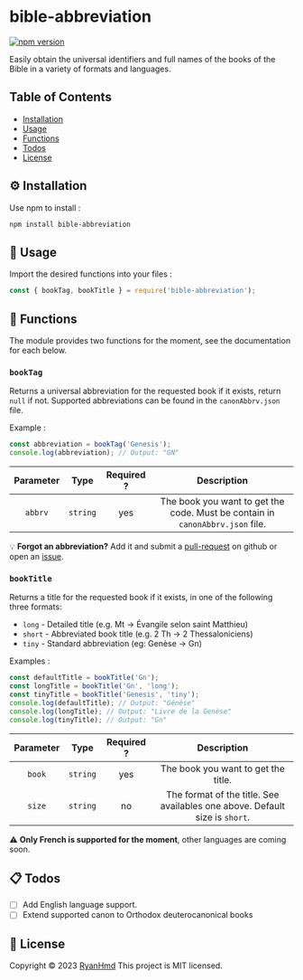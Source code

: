# bible-abbreviation

[![npm version](https://badge.fury.io/js/bible-abbreviation.svg)](https://www.npmjs.com/package/bible-abbreviation)

Easily obtain the universal identifiers and full names of the books of the Bible in a variety of formats and languages.

## Table of Contents
* [Installation](#installation)
* [Usage](#usage)
* [Functions](#functions)
* [Todos](#todos)
* [License](#license)


<a name="installation"></a>
## ⚙️ Installation

Use npm to install :

```bash
npm install bible-abbreviation
```

<a name="usage"></a>
## 📑 Usage

Import the desired functions into your files :

```js
const { bookTag, bookTitle } = require('bible-abbreviation');
```

<a name="functions"></a>
## 📝 Functions
The module provides two functions for the moment, see the documentation for each below.

### `bookTag`
Returns a universal abbreviation for the requested book if it exists, return `null` if not. 
Supported abbreviations can be found in the `canonAbbrv.json` file.

Example :

```javascript
const abbreviation = bookTag('Genesis');
console.log(abbreviation); // Output: "GN"
```

| Parameter |   Type   | Required ? | Description                                                                   |
|:---------:|:--------:|:----------:|:-----------------------------------------------------------------------------:|
|  `abbrv`  | `string` |     yes    | The book you want to get the code. Must be contain in `canonAbbrv.json` file. |

💡 **Forgot an abbreviation?** Add it and submit a [pull-request](https://github.com/ryan-hmd/bible-abbreviation/pulls) on github or open an [issue](https://github.com/ryan-hmd/bible-abbreviation/issues).

### `bookTitle`
Returns a title for the requested book if it exists, in one of the following three formats:
- `long` - Detailed title (e.g. Mt → Évangile selon saint Matthieu)
- `short` - Abbreviated book title (e.g. 2 Th → 2 Thessaloniciens)
- `tiny` - Standard abbreviation (eg: Genèse → Gn)

Examples :
```js
const defaultTitle = bookTitle('Gn');
const longTitle = bookTitle('Gn', 'long');
const tinyTitle = bookTitle('Genesis', 'tiny');
console.log(defaultTitle); // Output: "Génèse"
console.log(longTitle); // Output: "Livre de la Genèse"
console.log(tinyTitle); // Output: "Gn"
```

| Parameter |   Type   | Required ? | Description                                                                   |
|:---------:|:--------:|:----------:|:-----------------------------------------------------------------------------:|
|   `book`  | `string` |     yes    | The book you want to get the title. |
|   `size`  | `string` |      no    | The format of the title. See availables one above. Default size is `short`. |

⚠️ **Only French is supported for the moment**, other languages are coming soon.

## 📋 Todos
- [ ] Add English language support.
- [ ] Extend supported canon to Orthodox deuterocanonical books

## 📜 License
Copyright © 2023 [RyanHmd](https://github.com/ryan-hmd)
This project is MIT licensed.